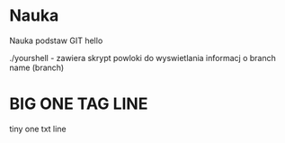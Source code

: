 # Nauka
Nauka podstaw GIT
hello

./yourshell - zawiera skrypt powloki do wyswietlania informacj o branch name (branch)

# BIG ONE TAG LINE
tiny one txt line